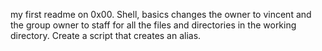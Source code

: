 my first readme on 0x00. Shell, basics
 changes the owner to vincent and the group owner to staff for all the files and directories in the working directory.
Create a script that creates an alias.
